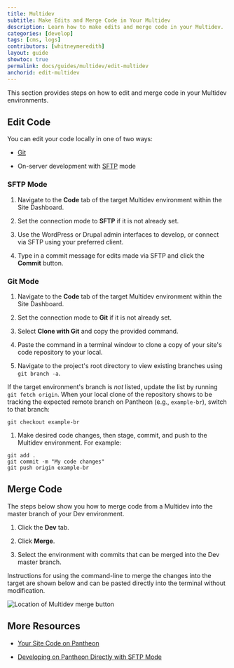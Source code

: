 ```yaml
---
title: Multidev
subtitle: Make Edits and Merge Code in Your Multidev
description: Learn how to make edits and merge code in your Multidev.
categories: [develop]
tags: [cms, logs]
contributors: [whitneymeredith]
layout: guide
showtoc: true
permalink: docs/guides/multidev/edit-multidev
anchorid: edit-multidev
---
```


This section provides steps on how to edit and merge code in your Multidev environments.

## Edit Code

You can edit your code locally in one of two ways:

- [Git](/guides/git/git-config)

- On-server development with [SFTP](/sftp) mode


### SFTP Mode

1. Navigate to the **Code** tab of the target Multidev environment within the Site Dashboard.

1. Set the connection mode to **SFTP** if it is not already set.

1. Use the WordPress or Drupal admin interfaces to develop, or connect via SFTP using your preferred client.

1. Type in a commit message for edits made via SFTP and click the **Commit** button.

### Git Mode

1. Navigate to the **Code** tab of the target Multidev environment within the Site Dashboard.

1. Set the connection mode to **Git** if it is not already set.

1. Select **Clone with Git** and copy the provided command. 

1. Paste the command in a terminal window to clone a copy of your site's code repository to your local.

1. Navigate to the project's root directory to view existing branches using `git branch -a`.

  If the target environment's branch is _not_ listed, update the list by running `git fetch origin`. When your local clone of the repository shows to be tracking the expected remote branch on Pantheon (e.g., `example-br`), switch to that branch:

  ```bash{promptUser: user}
  git checkout example-br
  ```

1. Make desired code changes, then stage, commit, and push to the Multidev environment. For example:

  ```bash{promptUser: user}
  git add .
  git commit -m "My code changes"
  git push origin example-br
  ```


## Merge Code

The steps below show you how to merge code from a Multidev into the master branch of your Dev environment.

1. Click the **Dev** tab.

1. Click **Merge**.

1. Select the environment with commits that can be merged into the Dev master branch.

Instructions for using the command-line to merge the changes into the target are shown below and can be pasted directly into the terminal without modification.

![Location of Multidev merge button](../../../images/dashboard/multidev-merge.png)

## More Resources

- [Your Site Code on Pantheon](/code)

- [Developing on Pantheon Directly with SFTP Mode](/sftp)